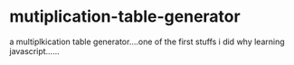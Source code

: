 # mutiplication-table-generator
a multiplkication table generator....one of the first stuffs i did why learning javascript......
